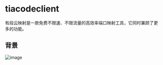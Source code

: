 # tiacodeclient
有段云映射是一款免费不限速、不限流量的高效率端口映射工具，它同时兼顾了更多的功能。

## 背景
![image](https://github.com/ehang-io/nps/blob/master/image/web.png?raw=true)
